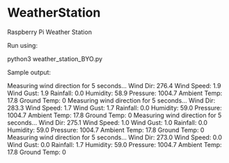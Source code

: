 # WeatherStation
Raspberry Pi Weather Station

Run using:

  python3 weather_station_BYO.py

Sample output:

Measuring wind direction for 5 seconds...
Wind Dir: 276.4 Wind Speed: 1.9 Wind Gust: 1.9 Rainfall: 0.0 Humidity: 58.9 Pressure: 1004.7 Ambient Temp: 17.8 Ground Temp: 0
Measuring wind direction for 5 seconds...
Wind Dir: 283.3 Wind Speed: 1.7 Wind Gust: 1.7 Rainfall: 0.0 Humidity: 59.0 Pressure: 1004.7 Ambient Temp: 17.8 Ground Temp: 0
Measuring wind direction for 5 seconds...
Wind Dir: 275.1 Wind Speed: 1.0 Wind Gust: 1.0 Rainfall: 0.0 Humidity: 59.0 Pressure: 1004.7 Ambient Temp: 17.8 Ground Temp: 0
Measuring wind direction for 5 seconds...
Wind Dir: 273.0 Wind Speed: 0.0 Wind Gust: 0.0 Rainfall: 1.7 Humidity: 59.0 Pressure: 1004.7 Ambient Temp: 17.8 Ground Temp: 0
